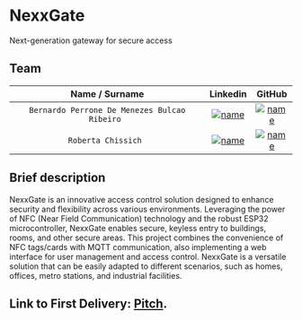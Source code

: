 # NexxGate
Next-generation gateway for secure access

## Team

| **Name / Surname** | **Linkedin** | **GitHub** |
| :---: | :---: | :---: |
| `Bernardo Perrone De Menezes Bulcao Ribeiro ` | [![name](https://github.com/b-rbmp/NexxGate/blob/main/docs/logos/linkedin.png)](https://www.linkedin.com/in/b-rbmp/) | [![name](https://github.com/b-rbmp/NexxGate/blob/main/docs/logos/github.png)](https://github.com/b-rbmp) |
| `Roberta Chissich ` | [![name](https://github.com/b-rbmp/NexxGate/blob/main/docs/logos/linkedin.png)](https://www.linkedin.com/in/roberta-chissich/) | [![name](https://github.com/b-rbmp/NexxGate/blob/main/docs/logos/github.png)](https://github.com/RobCTs) |


## Brief description
NexxGate is an innovative access control solution designed to enhance security and flexibility across various environments. Leveraging the power of NFC (Near Field Communication) technology and the robust ESP32 microcontroller, NexxGate enables secure, keyless entry to buildings, rooms, and other secure areas. This project combines the convenience of NFC tags/cards with MQTT communication, also implementing a web interface for user management and access control. NexxGate is a versatile solution that can be easily adapted to different scenarios, such as homes, offices, metro stations, and industrial facilities.

## Link to First Delivery: [Pitch](https://www.canva.com/design/DAGCA25B9G4/NL6-hyJ3Wey5fcFxPcskQA/edit?utm_content=DAGCA25B9G4&utm_campaign=designshare&utm_medium=link2&utm_source=sharebutton).

